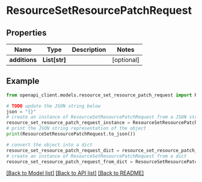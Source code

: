 # ResourceSetResourcePatchRequest


## Properties

Name | Type | Description | Notes
------------ | ------------- | ------------- | -------------
**additions** | **List[str]** |  | [optional] 

## Example

```python
from openapi_client.models.resource_set_resource_patch_request import ResourceSetResourcePatchRequest

# TODO update the JSON string below
json = "{}"
# create an instance of ResourceSetResourcePatchRequest from a JSON string
resource_set_resource_patch_request_instance = ResourceSetResourcePatchRequest.from_json(json)
# print the JSON string representation of the object
print(ResourceSetResourcePatchRequest.to_json())

# convert the object into a dict
resource_set_resource_patch_request_dict = resource_set_resource_patch_request_instance.to_dict()
# create an instance of ResourceSetResourcePatchRequest from a dict
resource_set_resource_patch_request_from_dict = ResourceSetResourcePatchRequest.from_dict(resource_set_resource_patch_request_dict)
```
[[Back to Model list]](../README.md#documentation-for-models) [[Back to API list]](../README.md#documentation-for-api-endpoints) [[Back to README]](../README.md)


